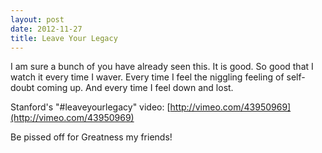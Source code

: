 ```yaml
---
layout: post
date: 2012-11-27
title: Leave Your Legacy
---
```

I am sure a bunch of you have already seen this. It is good. So good that I watch it every time I waver. Every time I feel the niggling feeling of self-doubt coming up. And every time I feel down and lost.

Stanford's "#leaveyourlegacy" video:
[http://vimeo.com/43950969](http://vimeo.com/43950969)

Be pissed off for Greatness my friends!